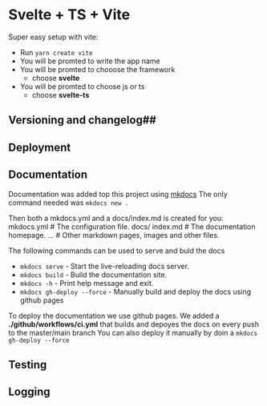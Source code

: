 # Svelte + TS + Vite

Super easy setup with vite:

- Run `yarn create vite` 
- You will be promted to write the app name
- You will be promted to chooose the framework
    - choose **svelte** 
- You will be promted to choose js or ts
    - choose **svelte-ts** 

## Versioning and changelog##


## Deployment ##


## Documentation ##

Documentation was added top this project using [mkdocs](https://https://squidfunk.github.io/mkdocs-material/)
The only command needed was `mkdocs new .`

Then both a mkdocs.yml and a docs/index.md is created for you:
    mkdocs.yml    # The configuration file.
    docs/
        index.md  # The documentation homepage.
        ...       # Other markdown pages, images and other files.

The following commands can be used to serve and buld the docs
* `mkdocs serve` - Start the live-reloading docs server.
* `mkdocs build` - Build the documentation site.
* `mkdocs -h` - Print help message and exit.
* `mkdocs gh-deploy --force` - Manually build and deploy the docs using github pages


To deploy the documentation we use github pages. 
We added a **./github/workflows/ci.yml** that builds and depoyes the docs on every push to the master/main branch
You can also deploy it manually by doin a `mkdocs gh-deploy --force`

## Testing ##


## Logging ##

